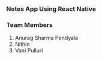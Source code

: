 ### Notes App Using React Native

### Team Members 
1. Anurag Sharma Pendyala
2. Nithin
3. Vani Pulluri



